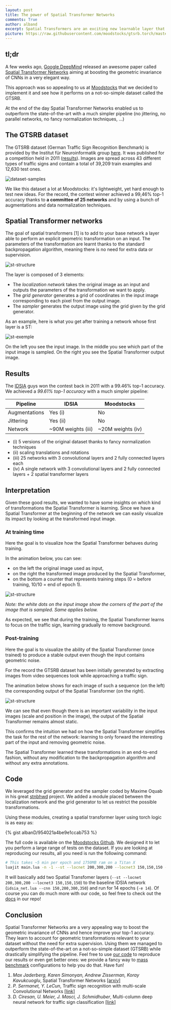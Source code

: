 ```yaml
---
layout: post
title: The power of Spatial Transformer Networks
comments: True
author: alband
excerpt: Spatial Transformers are an exciting new learnable layer that can be plugged into ConvNets. We show that using these layers in a ConvNet gets us to state of the art accuracy with a significantly smaller network. We also explore and visualize the learning that happens in the transform layers.
picture: https://raw.githubusercontent.com/moodstocks/gtsrb.torch/master/resources/st-mnist.png
---
```


<!---# The power of Spatial Transformer Networks; 99.61% on Traffic Signs with a small network.-->

## tl;dr

A few weeks ago, [Google DeepMind](http://deepmind.com/index.html) released an awesome paper called [Spatial Transformer Networks](http://arxiv.org/abs/1506.02025) aiming at boosting the geometric invariance of CNNs in a very elegant way.

This approach was so appealing to us at [Moodstocks](https://moodstocks.com) that we decided to implement it and see how it performs on a not-so-simple dataset called the GTSRB.

At the end of the day Spatial Transformer Networks enabled us to outperform the state-of-the-art with a much simpler pipeline (no jittering, no parallel networks, no fancy normalization techniques, ...)

## The GTSRB dataset

The GTSRB dataset (German Traffic Sign Recognition Benchmark) is provided by the Institut für Neuroinformatik group [here](http://benchmark.ini.rub.de/?section=gtsrb&subsection=news). It was published for a competition held in 2011 ([results](http://benchmark.ini.rub.de/?section=gtsrb&subsection=results)). Images are spread across 43 different types of traffic signs and contain a total of 39,209 train examples and 12,630 test ones.

![dataset-samples](https://raw.githubusercontent.com/moodstocks/gtsrb.torch/master/resources/traffic-signs.png)

We like this dataset a lot at Moodstocks: it's lightweight, yet hard enough to test new ideas. For the record, the contest winner achieved a 99,46% top-1 accuracy thanks to **a committee of 25 networks** and by using a bunch of augmentations and data normalization techniques.

## Spatial Transformer networks
The goal of spatial transformers [1] is to add to your base network a layer able to perform an explicit geometric transformation on an input. The parameters of the transformation are learnt thanks to the standard backpropagation algorithm, meaning there is no need for extra data or supervision. 

![st-structure](https://raw.githubusercontent.com/moodstocks/gtsrb.torch/master/resources/spatial-transformer-structure.png)

The layer is composed of 3 elements:

* The *localization network* takes the original image as an input and outputs the parameters of the transformation we want to apply.
* The *grid generator* generates a grid of coordinates in the input image corresponding to each pixel from the output image.
* The *sampler* generates the output image using the grid given by the grid generator.

As an example, here is what you get after training a network whose first layer is a ST:

![st-exemple](https://raw.githubusercontent.com/moodstocks/gtsrb.torch/master/resources/st-mnist.png)

On the left you see the input image. In the middle you see which part of the input image is sampled. On the right you see the Spatial Transformer output image.

## Results

The [IDSIA](http://www.idsia.ch/) guys won the contest back in 2011 with a 99.46% top-1 accuracy. We achieved a *99.61% top-1 accuracy* with a much simpler pipeline:
<center>

| Pipeline      | IDSIA     | Moodstocks |
| ------------- | --------- | ---------- |
| Augmentations | Yes (i)   | No         |
| Jittering     | Yes (ii)  | No         |
| Network       | ~90M weights (iii)| ~20M weights (iv)|
</center>

* (i) 5 versions of the original dataset thanks to fancy normalization techniques
* (ii) scaling translations and rotations
* (iii) 25 networks with 3 convolutional layers and 2 fully connected layers each
* (iv) A single network with 3 convolutional layers and 2 fully connected layers + 2 spatial transformer layers

## Interpretation

Given these good results, we wanted to have some insights on which kind of transformations the Spatial Transformer is learning. Since we have a Spatial Transformer at the beginning of the network we can easily visualize its impact by looking at the transformed input image.

### At training time

Here the goal is to visualize how the Spatial Transformer behaves during training.

In the animation below, you can see:

* on the left the original image used as input,
* on the right the transformed image produced by the Spatial Transformer,
* on the bottom a counter that represents training steps (0 = before training, 10/10 = end of epoch 1).

![st-structure](https://raw.githubusercontent.com/moodstocks/gtsrb.torch/master/resources/epoch_evolution.gif)

*Note: the white dots on the input image show the corners of the part of the image that is sampled. Same applies below.*

As expected, we see that during the training, the Spatial Transformer learns to focus on the traffic sign, learning gradually to remove background.

### Post-training

Here the goal is to visualize the ability of the Spatial Transformer (once trained) to produce a stable output even though the input contains geometric noise.

For the record the GTSRB dataset has been initially generated by extracting images from video sequences took while approaching a traffic sign.

The animation below shows for each image of such a sequence (on the left) the corresponding output of the Spatial Transformer (on the right).

![st-structure](https://raw.githubusercontent.com/moodstocks/gtsrb.torch/master/resources/moving_evolution.gif)

We can see that even though there is an important variability in the input images (scale and position in the image), the output of the Spatial Transformer remains almost static.

This confirms the intuition we had on how the Spatial Transformer simplifies the task for the rest of the network: learning to only forward the interesting part of the input and removing geometric noise.

The Spatial Transformer learned these transformations in an end-to-end fashion, without any modification to the backpropagation algorithm and without any extra annotations.

## Code

We leveraged the grid generator and the sampler coded by Maxime Oquab in his great [stnbhwd](https://github.com/qassemoquab/stnbhwd) project. We added a module placed between the localization network and the grid generator to let us restrict the possible transformations.

Using these modules, creating a spatial transformer layer using torch logic is as easy as:

{% gist albanD/954021a4be9e1ccab753 %}

The full code is available on the [Moodstocks Github](https://github.com/moodstocks/gtsrb.torch). We designed it to let you perform a large range of tests on the dataset. If you are looking at reproducing our results, all you need is run the following command: 

``` bash
# This takes ~5 min per epoch and 1750MB ram on a Titan X
luajit main.lua -n -1 --st --locnet 200,300,200 --locnet3 150,150,150 --net idsia_net.lua --cnn 150,200,300,350 -e 14
```

It will basically add two Spatial Transfomer layers (`--st --locnet 200,300,200 --locnet3 150,150,150`) to the baseline IDSIA network (`idsia_net.lua --cnn 150,200,300,350`) and run for 14 epochs (`-e 14`). Of course you can do much more with our code, so feel free to check out the [docs](https://github.com/moodstocks/gtsrb.torch#gtsrbtorch) in our repo!

## Conclusion
Spatial Transformer Networks are a very appealing way to boost the geometric invariance of CNNs and hence improve your top-1 accuracy. They learn to account for geometric transformations relevant to your dataset without the need for extra supervision. Using them we managed to outperform the state-of-the-art on a not-so-simple dataset (GTSRB) while drastically simplifying the pipeline. Feel free to use [our code](https://github.com/moodstocks/gtsrb.torch) to reproduce our results or even get better ones: we provide a fancy way to [mass benchmark](https://github.com/Moodstocks/gtsrb.torch/blob/master/docs/bench.md) configurations to help you do that. Have fun! 

1. *Max Jaderberg, Karen Simonyan, Andrew Zisserman, Koray Kavukcuoglu*, Spatial Transformer Networks [[arxiv]](http://arxiv.org/abs/1506.02025)
2. *P. Sermanet, Y. LeCun*, Traffic sign recognition with multi-scale Convolutional Networks [[link]](http://yann.lecun.com/exdb/publis/pdf/sermanet-ijcnn-11.pdf)
3. *D. Ciresan, U. Meier, J. Masci, J. Schmidhuber*, Multi-column deep neural network for traffic sign classification [[link]](http://people.idsia.ch/~juergen/nn2012traffic.pdf)
